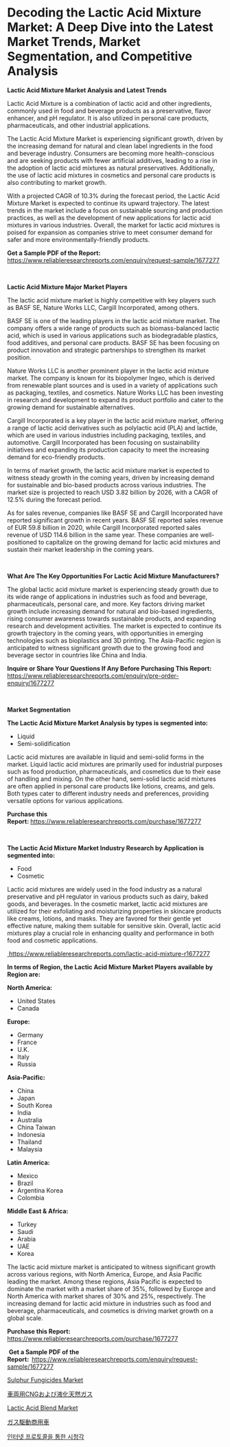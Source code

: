 <p><h1>Decoding the Lactic Acid Mixture Market: A Deep Dive into the Latest Market Trends, Market Segmentation, and Competitive Analysis</h1></p><p><strong>Lactic Acid Mixture Market Analysis and Latest Trends</strong></p>
<p><p>Lactic Acid Mixture is a combination of lactic acid and other ingredients, commonly used in food and beverage products as a preservative, flavor enhancer, and pH regulator. It is also utilized in personal care products, pharmaceuticals, and other industrial applications.</p><p>The Lactic Acid Mixture Market is experiencing significant growth, driven by the increasing demand for natural and clean label ingredients in the food and beverage industry. Consumers are becoming more health-conscious and are seeking products with fewer artificial additives, leading to a rise in the adoption of lactic acid mixtures as natural preservatives. Additionally, the use of lactic acid mixtures in cosmetics and personal care products is also contributing to market growth.</p><p>With a projected CAGR of 10.3% during the forecast period, the Lactic Acid Mixture Market is expected to continue its upward trajectory. The latest trends in the market include a focus on sustainable sourcing and production practices, as well as the development of new applications for lactic acid mixtures in various industries. Overall, the market for lactic acid mixtures is poised for expansion as companies strive to meet consumer demand for safer and more environmentally-friendly products.</p></p>
<p><strong>Get a Sample PDF of the Report:&nbsp;</strong> <a href="https://www.reliableresearchreports.com/enquiry/request-sample/1677277">https://www.reliableresearchreports.com/enquiry/request-sample/1677277</a></p>
<p>&nbsp;</p>
<p><strong>Lactic Acid Mixture Major Market Players</strong></p>
<p><p>The lactic acid mixture market is highly competitive with key players such as BASF SE, Nature Works LLC, Cargill Incorporated, among others. </p><p>BASF SE is one of the leading players in the lactic acid mixture market. The company offers a wide range of products such as biomass-balanced lactic acid, which is used in various applications such as biodegradable plastics, food additives, and personal care products. BASF SE has been focusing on product innovation and strategic partnerships to strengthen its market position.</p><p>Nature Works LLC is another prominent player in the lactic acid mixture market. The company is known for its biopolymer Ingeo, which is derived from renewable plant sources and is used in a variety of applications such as packaging, textiles, and cosmetics. Nature Works LLC has been investing in research and development to expand its product portfolio and cater to the growing demand for sustainable alternatives.</p><p>Cargill Incorporated is a key player in the lactic acid mixture market, offering a range of lactic acid derivatives such as polylactic acid (PLA) and lactide, which are used in various industries including packaging, textiles, and automotive. Cargill Incorporated has been focusing on sustainability initiatives and expanding its production capacity to meet the increasing demand for eco-friendly products.</p><p>In terms of market growth, the lactic acid mixture market is expected to witness steady growth in the coming years, driven by increasing demand for sustainable and bio-based products across various industries. The market size is projected to reach USD 3.82 billion by 2026, with a CAGR of 12.5% during the forecast period.</p><p>As for sales revenue, companies like BASF SE and Cargill Incorporated have reported significant growth in recent years. BASF SE reported sales revenue of EUR 59.8 billion in 2020, while Cargill Incorporated reported sales revenue of USD 114.6 billion in the same year. These companies are well-positioned to capitalize on the growing demand for lactic acid mixtures and sustain their market leadership in the coming years.</p></p>
<p>&nbsp;</p>
<p><strong>What Are The Key Opportunities For Lactic Acid Mixture Manufacturers?</strong></p>
<p><p>The global lactic acid mixture market is experiencing steady growth due to its wide range of applications in industries such as food and beverage, pharmaceuticals, personal care, and more. Key factors driving market growth include increasing demand for natural and bio-based ingredients, rising consumer awareness towards sustainable products, and expanding research and development activities. The market is expected to continue its growth trajectory in the coming years, with opportunities in emerging technologies such as bioplastics and 3D printing. The Asia-Pacific region is anticipated to witness significant growth due to the growing food and beverage sector in countries like China and India.</p></p>
<p><strong>Inquire or Share Your Questions If Any Before Purchasing This Report:</strong> <a href="https://www.reliableresearchreports.com/enquiry/pre-order-enquiry/1677277">https://www.reliableresearchreports.com/enquiry/pre-order-enquiry/1677277</a></p>
<p>&nbsp;</p>
<p><strong>Market Segmentation</strong></p>
<p><strong>The Lactic Acid Mixture Market Analysis by types is segmented into:</strong></p>
<p><ul><li>Liquid</li><li>Semi-solidification</li></ul></p>
<p><p>Lactic acid mixtures are available in liquid and semi-solid forms in the market. Liquid lactic acid mixtures are primarily used for industrial purposes such as food production, pharmaceuticals, and cosmetics due to their ease of handling and mixing. On the other hand, semi-solid lactic acid mixtures are often applied in personal care products like lotions, creams, and gels. Both types cater to different industry needs and preferences, providing versatile options for various applications.</p></p>
<p><strong>Purchase this Report:&nbsp;</strong><a href="https://www.reliableresearchreports.com/purchase/1677277">https://www.reliableresearchreports.com/purchase/1677277</a></p>
<p>&nbsp;</p>
<p><strong>The Lactic Acid Mixture Market Industry Research by Application is segmented into:</strong></p>
<p><ul><li>Food</li><li>Cosmetic</li></ul></p>
<p><p>Lactic acid mixtures are widely used in the food industry as a natural preservative and pH regulator in various products such as dairy, baked goods, and beverages. In the cosmetic market, lactic acid mixtures are utilized for their exfoliating and moisturizing properties in skincare products like creams, lotions, and masks. They are favored for their gentle yet effective nature, making them suitable for sensitive skin. Overall, lactic acid mixtures play a crucial role in enhancing quality and performance in both food and cosmetic applications.</p></p>
<p><a href="https://www.reliableresearchreports.com/lactic-acid-mixture-r1677277">&nbsp;https://www.reliableresearchreports.com/lactic-acid-mixture-r1677277</a></p>
<p><strong>In terms of Region, the Lactic Acid Mixture Market Players available by Region are:</strong></p>
<p>
    <p> <strong> North America: </strong>
        <ul>
            <li>United States</li>
            <li>Canada</li>
        </ul>
        </p> 
    <p> <strong> Europe: </strong>
        <ul>
            <li>Germany</li>
            <li>France</li>
            <li>U.K.</li>
            <li>Italy</li>
            <li>Russia</li>
        </ul>
        </p> 
    <p> <strong> Asia-Pacific: </strong>
        <ul>
            <li>China</li>
            <li>Japan</li>
            <li>South Korea</li>
            <li>India</li>
            <li>Australia</li>
            <li>China Taiwan</li>
            <li>Indonesia</li>
            <li>Thailand</li>
            <li>Malaysia</li>
        </ul>
        </p> 
    <p> <strong> Latin America: </strong>
        <ul>
            <li>Mexico</li>
            <li>Brazil</li>
            <li>Argentina Korea</li>
            <li>Colombia</li>
        </ul>
        </p> 
    <p> <strong> Middle East & Africa: </strong>
        <ul>
            <li>Turkey</li>
            <li>Saudi</li>
            <li>Arabia</li>
            <li>UAE</li>
            <li>Korea</li>
        </ul>
    </p>
    </p>
<p><p>The lactic acid mixture market is anticipated to witness significant growth across various regions, with North America, Europe, and Asia Pacific leading the market. Among these regions, Asia Pacific is expected to dominate the market with a market share of 35%, followed by Europe and North America with market shares of 30% and 25%, respectively. The increasing demand for lactic acid mixture in industries such as food and beverage, pharmaceuticals, and cosmetics is driving market growth on a global scale.</p></p>
<p><strong>Purchase this Report: </strong><a href="https://www.reliableresearchreports.com/purchase/1677277">https://www.reliableresearchreports.com/purchase/1677277</a></p>
<p>&nbsp;<strong>Get a Sample PDF of the Report:&nbsp;&nbsp;</strong><a href="https://www.reliableresearchreports.com/enquiry/request-sample/1677277">https://www.reliableresearchreports.com/enquiry/request-sample/1677277</a></p>
<p><strong></strong></p>
<p><p><a href="https://github.com/biheemgalvinlouises6hokrh3h/Market-Research-Report-List-2/blob/main/sulphur-fungicides-market.md">Sulphur Fungicides Market</a></p><p><a href="https://github.com/ycmtqqhvk3273/Market-Research-Report-List-2/blob/main/913002799384.md">車両用CNGおよび液化天然ガス</a></p><p><a href="https://github.com/IzaiahBartell/Market-Research-Report-List-1/blob/main/lactic-acid-blend-market.md">Lactic Acid Blend Market</a></p><p><a href="https://github.com/FredaJerde/Market-Research-Report-List-1/blob/main/242080499383.md">ガス駆動商用車</a></p><p><a href="https://github.com/aqmalbtr/Market-Research-Report-List-1/blob/main/277325690781.md">인터넷 프로토콜을 통한 시청각</a></p></p>
